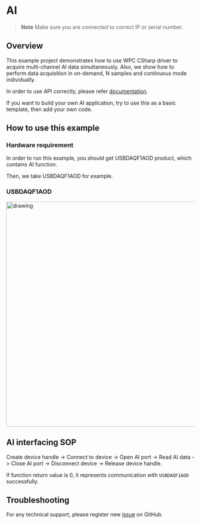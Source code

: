# AI
> **Note**
> Make sure you are connected to correct IP or serial number.

## Overview

This example project demonstrates how to use WPC CSharp driver to acquire multi-channel AI data simultaneously.
Also, we show how to perform data acquisition in on-demand, N samples and continuous mode individually.

In order to use API correctly, please refer [documentation](https://wpc-systems-ltd.github.io/WPC_CSharp_driver_release/).

If you want to build your own AI application, try to use this as a basic template, then add your own code.

## How to use this example

### Hardware requirement

In order to run this example, you should get USBDAQF1AOD product, which contains AI function.

Then, we take USBDAQF1AOD for example.

### USBDAQF1AOD

<img src="https://github.com/WPC-Systems-Ltd/WPC_CSharp_driver_release/tree/main/Reference/Pinouts/pinout-USBDAQF1AOD.JPG" alt="drawing" width="600"/>

## AI interfacing SOP

Create device handle -> Connect to device -> Open AI port -> Read AI data -> Close AI port -> Disconnect device -> Release device handle.

If function return value is 0, it represents communication with `USBDAQF1AOD` successfully.

## Troubleshooting

For any technical support, please register new [issue](https://github.com/WPC-Systems-Ltd/WPC_CSharp_driver_release/issues) on GitHub.